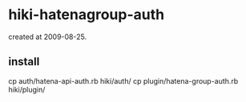 
# hiki-hatenagroup-auth

created at 2009-08-25.


## install

cp auth/hatena-api-auth.rb hiki/auth/
cp plugin/hatena-group-auth.rb hiki/plugin/
